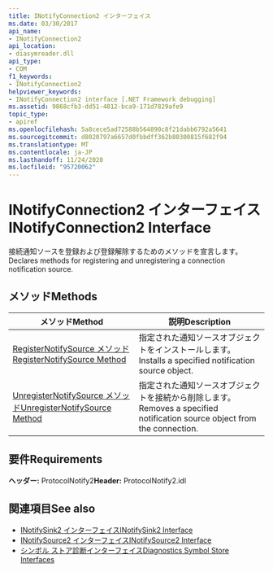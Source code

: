 ```yaml
---
title: INotifyConnection2 インターフェイス
ms.date: 03/30/2017
api_name:
- INotifyConnection2
api_location:
- diasymreader.dll
api_type:
- COM
f1_keywords:
- INotifyConnection2
helpviewer_keywords:
- INotifyConnection2 interface [.NET Framework debugging]
ms.assetid: 9868cfb3-dd51-4812-bca9-171d7829afe9
topic_type:
- apiref
ms.openlocfilehash: 5a8cece5ad72588b564890c8f21dabb6792a5641
ms.sourcegitcommit: d8020797a6657d0fbbdff362b80300815f682f94
ms.translationtype: MT
ms.contentlocale: ja-JP
ms.lasthandoff: 11/24/2020
ms.locfileid: "95720062"
---
```

# <a name="inotifyconnection2-interface"></a><span data-ttu-id="642bd-102">INotifyConnection2 インターフェイス</span><span class="sxs-lookup"><span data-stu-id="642bd-102">INotifyConnection2 Interface</span></span>

<span data-ttu-id="642bd-103">接続通知ソースを登録および登録解除するためのメソッドを宣言します。</span><span class="sxs-lookup"><span data-stu-id="642bd-103">Declares methods for registering and unregistering a connection notification source.</span></span>  
  
## <a name="methods"></a><span data-ttu-id="642bd-104">メソッド</span><span class="sxs-lookup"><span data-stu-id="642bd-104">Methods</span></span>  
  
|<span data-ttu-id="642bd-105">メソッド</span><span class="sxs-lookup"><span data-stu-id="642bd-105">Method</span></span>|<span data-ttu-id="642bd-106">説明</span><span class="sxs-lookup"><span data-stu-id="642bd-106">Description</span></span>|  
|------------|-----------------|  
|[<span data-ttu-id="642bd-107">RegisterNotifySource メソッド</span><span class="sxs-lookup"><span data-stu-id="642bd-107">RegisterNotifySource Method</span></span>](inotifyconnection2-registernotifysource-method.md)|<span data-ttu-id="642bd-108">指定された通知ソースオブジェクトをインストールします。</span><span class="sxs-lookup"><span data-stu-id="642bd-108">Installs a specified notification source object.</span></span>|  
|[<span data-ttu-id="642bd-109">UnregisterNotifySource メソッド</span><span class="sxs-lookup"><span data-stu-id="642bd-109">UnregisterNotifySource Method</span></span>](inotifyconnection2-unregisternotifysource-method.md)|<span data-ttu-id="642bd-110">指定された通知ソースオブジェクトを接続から削除します。</span><span class="sxs-lookup"><span data-stu-id="642bd-110">Removes a specified notification source object from the connection.</span></span>|  
  
## <a name="requirements"></a><span data-ttu-id="642bd-111">要件</span><span class="sxs-lookup"><span data-stu-id="642bd-111">Requirements</span></span>  

 <span data-ttu-id="642bd-112">**ヘッダー:** ProtocolNotify2</span><span class="sxs-lookup"><span data-stu-id="642bd-112">**Header:** ProtocolNotify2.idl</span></span>  
  
## <a name="see-also"></a><span data-ttu-id="642bd-113">関連項目</span><span class="sxs-lookup"><span data-stu-id="642bd-113">See also</span></span>

- [<span data-ttu-id="642bd-114">INotifySink2 インターフェイス</span><span class="sxs-lookup"><span data-stu-id="642bd-114">INotifySink2 Interface</span></span>](inotifysink2-interface.md)
- [<span data-ttu-id="642bd-115">INotifySource2 インターフェイス</span><span class="sxs-lookup"><span data-stu-id="642bd-115">INotifySource2 Interface</span></span>](inotifysource2-interface.md)
- [<span data-ttu-id="642bd-116">シンボル ストア診断インターフェイス</span><span class="sxs-lookup"><span data-stu-id="642bd-116">Diagnostics Symbol Store Interfaces</span></span>](diagnostics-symbol-store-interfaces.md)

